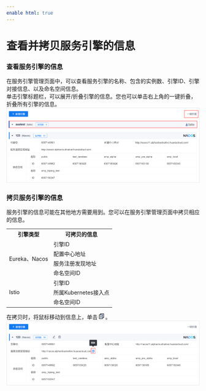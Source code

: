 ```yaml
---
enable html: true
---
```

# 查看并拷贝服务引擎的信息

### 查看服务引擎的信息          
在服务引擎管理页面中，可以查看服务引擎的名称、包含的实例数、引擎ID、引擎对接信息、以及命名空间信息。                   
单击引擎标题栏，可以展开/折叠引擎的信息。您也可以单击右上角的一键折叠，折叠所有引擎的信息。            
![](fig/yinqing-view-01.png)

### 拷贝服务引擎的信息                       
服务引擎的信息可能在其他地方需要用到。您可以在服务引擎管理页面中拷贝相应的信息。        

<table>
<tr>
    <th>引擎类型</th>
    <th>可拷贝的信息</th>
</tr>
<tr>
    <td rowspan="4">Eureka、Nacos</td>
    <td>引擎ID</td>
</tr>
<tr>
    <td>配置中心地址</td>
</tr>
<tr>
    <td>服务注册发现地址</td>
</tr>
<tr>
    <td>命名空间ID</td>
</tr>
<tr>
    <td rowspan="3">Istio</td>
    <td>引擎ID</td>
</tr>
<tr>
    <td>所属Kubernetes接入点</td>
</tr>
<tr>
    <td>命名空间ID</td>
</tr>
</table>

在拷贝时，将鼠标移动到信息上，单击![](fig/复制.png)。                    
![](fig/yinqing-copy.png)

